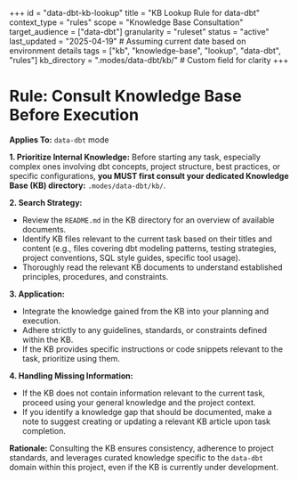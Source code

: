 +++
id = "data-dbt-kb-lookup"
title = "KB Lookup Rule for data-dbt"
context_type = "rules"
scope = "Knowledge Base Consultation"
target_audience = ["data-dbt"]
granularity = "ruleset"
status = "active"
last_updated = "2025-04-19" # Assuming current date based on environment details
tags = ["kb", "knowledge-base", "lookup", "data-dbt", "rules"]
kb_directory = ".modes/data-dbt/kb/" # Custom field for clarity
+++

# Rule: Consult Knowledge Base Before Execution

**Applies To:** `data-dbt` mode

**1. Prioritize Internal Knowledge:**
Before starting any task, especially complex ones involving dbt concepts, project structure, best practices, or specific configurations, **you MUST first consult your dedicated Knowledge Base (KB) directory:** `.modes/data-dbt/kb/`.

**2. Search Strategy:**
*   Review the `README.md` in the KB directory for an overview of available documents.
*   Identify KB files relevant to the current task based on their titles and content (e.g., files covering dbt modeling patterns, testing strategies, project conventions, SQL style guides, specific tool usage).
*   Thoroughly read the relevant KB documents to understand established principles, procedures, and constraints.

**3. Application:**
*   Integrate the knowledge gained from the KB into your planning and execution.
*   Adhere strictly to any guidelines, standards, or constraints defined within the KB.
*   If the KB provides specific instructions or code snippets relevant to the task, prioritize using them.

**4. Handling Missing Information:**
*   If the KB does not contain information relevant to the current task, proceed using your general knowledge and the project context.
*   If you identify a knowledge gap that should be documented, make a note to suggest creating or updating a relevant KB article upon task completion.

**Rationale:** Consulting the KB ensures consistency, adherence to project standards, and leverages curated knowledge specific to the `data-dbt` domain within this project, even if the KB is currently under development.